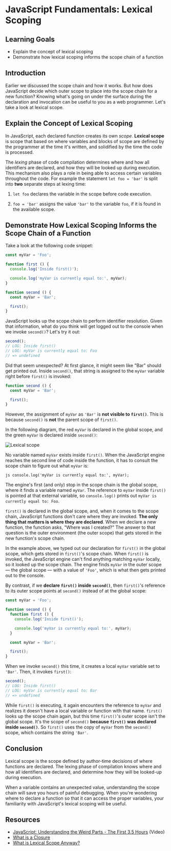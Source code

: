 # JavaScript Fundamentals: Lexical Scoping

## Learning Goals

* Explain the concept of lexical scoping
* Demonstrate how lexical scoping informs the scope chain of a function

## Introduction

Earlier we discussed the scope chain and how it works. But how does JavaScript
decide which outer scope to place into the scope chain for a new function?
Knowing what's going on under the surface during the declaration and invocation
can be useful to you as a web programmer. Let's take a look at lexical scope.

## Explain the Concept of Lexical Scoping

In JavaScript, each declared function creates its own _scope_. **Lexical scope**
is scope that based on where variables and blocks of scope are defined by the
programmer at the time it's written, and solidified by the time the code is
processed.

The _lexing_ phase of code compilation determines where and how all
identifiers are declared, and how they will be looked up during execution.
This mechanism also plays a role in being able to access certain variables
throughout the code. For example the statement `let foo = 'bar'` is split
into **two** separate steps at lexing time:

1. `let foo` declares the variable in the scope before code execution.

2. `foo = 'bar'` assigns the value `'bar'` to the variable `foo`, if it is
found in the available scope.

## Demonstrate How Lexical Scoping Informs the Scope Chain of a Function

Take a look at the following code snippet:

```js
const myVar = 'Foo';

function first () {
  console.log('Inside first()');

  console.log('myVar is currently equal to:', myVar);
}

function second () {
  const myVar = 'Bar';

  first();
}
```

JavaScript looks up the scope chain to perform identifier resolution. Given
that information, what do you think will get logged out to the console when
we invoke `second()`? Let's try it out:

```js
second();
// LOG: Inside first()
// LOG: myVar is currently equal to: Foo
// => undefined
```

Did that seem unexpected? At first glance, it might seem like "Bar" should
get printed out. Inside `second()`, that string is assigned to the `myVar`
variable right before `first()` is invoked:

```js
function second () {
  const myVar = 'Bar';

  first();
}
```

However, the assignment of `myVar` as `'Bar'` is **not visible to `first()`**.
This is because `second()` is **not** the parent scope of `first()`.

In the following diagram, the red `myVar` is declared in the global scope, and
the green `myVar` is declared inside `second()`:

![Lexical scope](https://curriculum-content.s3.amazonaws.com/web-development/js/principles/lexical-scoping-readme/lexical_scope.png)

No variable named `myVar` exists inside `first()`. When the JavaScript engine
reaches the second line of code inside the function, it has to consult the scope
chain to figure out what `myVar` is:

```js console.log('myVar is currently equal to:', myVar); ```

The engine's first (and only) stop in the scope chain is the global scope, where
it finds a variable named `myVar`. The reference to `myVar` inside `first()` is
pointed at that external variable, so `console.log()` prints out `myVar is
currently equal to: Foo`.

`first()` is declared in the global scope, and, when it comes to the scope
chain, JavaScript functions don't care where they are invoked. **The only thing
that matters is where they are declared**. When we declare a new function, the
function asks, "Where was I created?" The answer to that question is the outer
environment (the outer scope) that gets stored in the new function's scope
chain.

In the example above, we typed out our declaration for `first()` in the global
scope, which gets stored in `first()`'s scope chain. When `first()` is invoked,
the JavaScript engine can't find anything matching `myVar` locally, so it looked
up the scope chain. The engine finds `myVar` in the outer scope — the global
scope — with a value of `'Foo'`, which is what then gets printed out to the
console.

By contrast, if we **declare `first()` inside `second()`**, then `first()`'s
reference to its outer scope points at `second()` instead of at the global
scope:

```js
const myVar = 'Foo';

function second () {
  function first () {
    console.log('Inside first()');

    console.log('myVar is currently equal to:', myVar);
  }

  const myVar = 'Bar';

  first();
}
```

When we invoke `second()` this time, it creates a local `myVar` variable set to
`'Bar'`. Then, it invokes `first()`:

```js
second();
// LOG: Inside first()
// LOG: myVar is currently equal to: Bar
// => undefined
```

While `first()` is executing, it again encounters the reference to `myVar` and
realizes it doesn't have a local variable or function with that name. `first()`
looks up the scope chain again, but this time `first()`'s outer scope isn't the
global scope. It's the scope of `second()` **because `first()` was declared
inside `second()`**. So `first()` uses the copy of `myVar` from the `second()`
scope, which contains the string `'Bar'`.

## Conclusion

Lexical scope is the scope defined by author-time decisions of where functions
are declared. The lexing phase of compilation knows where and how all
identifiers are declared, and determine how they will be looked-up during
execution.

When a variable contains an unexpected value, understanding the scope chain will
save you hours of painful debugging. When you're wondering where to declare a
function so that it can access the proper variables, your familiarity with
JavaScript's lexical scoping will be useful.

## Resources

- [JavaScript: Understanding the Weird Parts - The First 3.5 Hours](https://www.youtube.com/watch?v=Bv_5Zv5c-Ts) (Video)
- [What is a Closure](https://medium.com/javascript-scene/master-the-javascript-interview-what-is-a-closure-b2f0d2152b36)
- [What is Lexical Scope Anyway?](http://astronautweb.co/javascript-lexical-scope/)
